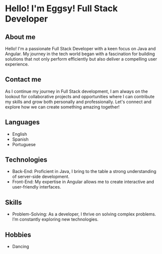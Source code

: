 # Hello! I'm Eggsy! Full Stack Developer

## About me

Hello! I'm a passionate Full Stack Developer with a keen focus on Java and Angular. My journey in the tech world began with a fascination for building solutions that not only perform efficiently but also deliver a compelling user experience.

## Contact me

As I continue my journey in Full Stack development, I am always on the lookout for collaborative projects and opportunities where I can contribute my skills and grow both personally and professionally. Let's connect and explore how we can create something amazing together!

## Languages

- English
- Spanish
- Portuguese

## Technologies

- Back-End: Proficient in Java, I bring to the table a strong understanding of server-side development.
- Front-End: My expertise in Angular allows me to create interactive and user-friendly interfaces.

## Skills

- Problem-Solving: As a developer, I thrive on solving complex problems. I’m constantly exploring new technologies.

## Hobbies
- Dancing

